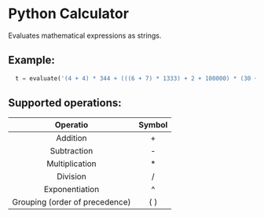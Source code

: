 Python Calculator 
======

Evaluates mathematical expressions as strings.

## Example:

```python
  t = evaluate('(4 + 4) * 344 + (((6 + 7) * 1333) + 2 + 100000) * (30 + 2)')
```

## Supported operations:

|Operatio|Symbol|
|:---:|:---:|
|Addition|+|
|Subtraction |-|
|Multiplication |*|
|Division|/|
|Exponentiation|^|
|Grouping (order of precedence) |( )|

